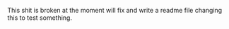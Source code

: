 This shit is broken at the moment will fix and write a readme file
changing this to test something.
